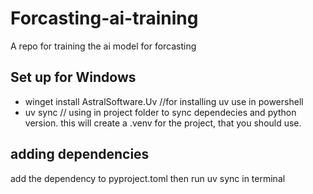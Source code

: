 # Forcasting-ai-training
A repo for training the ai model for forcasting


## Set up for Windows
* winget install AstralSoftware.Uv //for installing uv use in powershell
* uv sync // using in project folder to sync dependecies and python version. this will create a .venv for the project, that you should use.


## adding dependencies
add the dependency to pyproject.toml
then run uv sync in terminal


